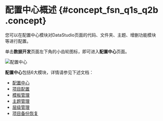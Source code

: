 # 配置中心概述 {#concept_fsn_q1s_q2b .concept}

您可以在配置中心模块对DataStudio页面的代码、文件夹、主题、增删功能模块等进行配置。

单击**数据开发**页面左下角的小齿轮图标，即可进入**配置中心**页面。

![配置中心](http://static-aliyun-doc.oss-cn-hangzhou.aliyuncs.com/assets/img/16337/156712926158505_zh-CN.png)

**配置中心**包括6大模块，详情请参见下述文档：

-   [配置中心](intl.zh-CN/使用指南/数据开发/配置中心/配置中心.md#)
-   [项目配置](intl.zh-CN/使用指南/数据开发/配置中心/项目配置.md#)
-   [模板管理](intl.zh-CN/使用指南/数据开发/配置中心/模板管理.md#)
-   [主题管理](intl.zh-CN/使用指南/数据开发/配置中心/主题管理.md#)
-   [层级管理](intl.zh-CN/使用指南/数据开发/配置中心/层级管理.md#)
-   [项目备份恢复](intl.zh-CN/使用指南/数据开发/配置中心/项目备份恢复.md#)

